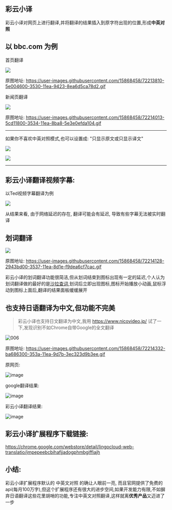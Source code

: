 ## 彩云小译

彩云小译对网页上进行翻译,并将翻译的结果插入到原字符出现的位置,形成**中英对照**

## 以 bbc.com 为例

首页翻译

![](https://user-images.githubusercontent.com/15868458/72213783-fc3fdc00-352f-11ea-9bed-426ef19868b8.gif)


原图地址: https://user-images.githubusercontent.com/15868458/72213810-5e004600-3530-11ea-9423-8ea6d5ca78d2.gif


新闻页翻译


![](https://user-images.githubusercontent.com/15868458/72214012-5cd11800-3534-11ea-81c4-d32e2cbf1915.gif)


原图地址: https://user-images.githubusercontent.com/15868458/72214013-5cd11800-3534-11ea-8ba8-5e3e0efda104.gif

---


如果你不喜欢中英对照模式,也可以设置成: "只显示原文或只显示译文"

![](https://user-images.githubusercontent.com/15868458/72213939-a587d180-3532-11ea-80ef-0d76530d8c67.png)

![](https://user-images.githubusercontent.com/15868458/72213934-6fe2e880-3532-11ea-8b21-31c8be7017b0.png)


---


## 彩云小译翻译视频字幕:


以Ted视频字幕翻译为例


![](https://user-images.githubusercontent.com/15868458/72214103-4a57de00-3536-11ea-8259-5e32a1f98005.gif)


从结果来看, 由于网络延迟的存在, 翻译可能会有延迟, 导致有些字幕无法被实时翻译



## 划词翻译

![](https://user-images.githubusercontent.com/15868458/72214129-29dc5380-3537-11ea-9857-e5e32ee23ce9.gif)

原图地址: https://user-images.githubusercontent.com/15868458/72214128-2943bd00-3537-11ea-8d1e-f9dea6cf7cac.gif

彩云小译的划词翻译功能很简洁,但从划词结束到图标出现有一定的延迟,个人认为划词翻译做的最好的是[沙拉查词](https://www.v2fy.com/p/037_saladict/),划词后立即出现图标,图标开始播放小动画,鼠标浮动到图标上面后,翻译的结果面板缓缓展开

## 也支持日语翻译为中文,但功能不完美

> 彩云小译也支持日文翻译为中文,我用 https://www.nicovideo.jp/ 试了一下,发现识别不如Chrome自带Google的全文翻译

![006](https://user-images.githubusercontent.com/15868458/72214333-ba686300-353a-11ea-8275-a218bb4fa669.gif)


原图地址: https://user-images.githubusercontent.com/15868458/72214332-ba686300-353a-11ea-9d7b-3ec323d9b3ee.gif

原网页:



![image](https://user-images.githubusercontent.com/15868458/72214250-2c3fad00-3539-11ea-8c87-b73bba828fba.png)


google翻译结果:

![image](https://user-images.githubusercontent.com/15868458/72214236-f3073d00-3538-11ea-997c-2c0c6a6e02b5.png)


彩云小译翻译结果:

![image](https://user-images.githubusercontent.com/15868458/72214243-0f0ade80-3539-11ea-824d-2e62eea2754a.png)


## 彩云小译扩展程序下载链接:

https://chrome.google.com/webstore/detail/lingocloud-web-translatio/jmpepeebcbihafjjadogphmbgiffiajh

## 小结:


彩云小译扩展程序默认的 中英文对照 的确让人眼前一亮, 而且官网提供了免费的api(每月100万字),但这个扩展程序还有很大的进步空间,如果开发能力有限,不如摒弃日语翻译这些花里胡哨的功能,专注中英文对照翻译,这样就离**优秀产品**又迈进了一步